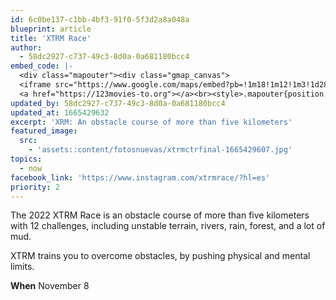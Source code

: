 ```yaml
---
id: 6c0be137-c1bb-4bf3-91f0-5f3d2a8a048a
blueprint: article
title: 'XTRM Race'
author:
  - 58dc2927-c737-49c3-8d0a-0a681180bcc4
embed_code: |-
  <div class="mapouter"><div class="gmap_canvas">
  <iframe src="https://www.google.com/maps/embed?pb=!1m18!1m12!1m3!1d28617.8859317595!2d-84.32667212448759!3d9.994391644052296!2m3!1f0!2f0!3f0!3m2!1i1024!2i768!4f13.1!3m3!1m2!1s0x0%3A0xe34b4fa28102b82d!2zOcKwNTgnNTcuMSJOIDg0wrAxOScyNC43Ilc!5e0!3m2!1ses!2sus!4v1663956073666!5m2!1ses!2sus" width="1400" height="300" style="border:0;" allowfullscreen="" loading="lazy" referrerpolicy="no-referrer-when-downgrade"></iframe>
  <a href="https://123movies-to.org"></a><br><style>.mapouter{position:relative;text-align:right;height:500px;width:1200px;}</style><style>.gmap_canvas {overflow:hidden;background:none!important;height:500px;width:1200px;}</style></div></div>
updated_by: 58dc2927-c737-49c3-8d0a-0a681180bcc4
updated_at: 1665429632
excerpt: 'XRM: An obstacle course of more than five kilometers'
featured_image:
  src:
    - 'assets::content/fotosnuevas/xtrmctrfinal-1665429607.jpg'
topics:
  - now
facebook_link: 'https://www.instagram.com/xtrmrace/?hl=es'
priority: 2
---
```

The 2022 XTRM Race is an obstacle course of more than five kilometers with 12 challenges, including unstable terrain, rivers, rain, forest, and a lot of mud.


XTRM trains you to overcome obstacles, by pushing physical and mental limits.


**When** November 8